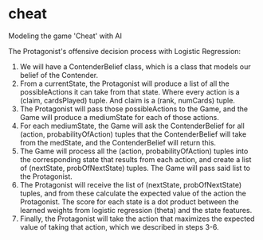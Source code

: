 # cheat
Modeling the game 'Cheat' with AI

The Protagonist's offensive decision process with Logistic Regression:
1) We will have a ContenderBelief class, which is a class that models our belief of the Contender.
2) From a currentState, the Protagonist will produce a list of all the possibleActions it can take from that state. Where every action is a (claim, cardsPlayed) tuple. And claim is a (rank, numCards) tuple.
3) The Protagonist will pass those possibleActions to the Game, and the Game will produce a mediumState for each of those actions.
4) For each mediumState, the Game will ask the ContenderBelief for all (action, probabilityOfAction) tuples that the ContenderBelief will take from the medState, and the ContenderBelief will return this.
5) The Game will process all the (action, probabilityOfAction) tuples into the corresponding state that results from each action, and create a list of (nextState, probOfNextState) tuples. The Game will pass said list to the Protagonist.
6) The Protagonist will receive the list of (nextState, probOfNextState) tuples, and from these calculate the expected value of the action the Protagonist. The score for each state is a dot product between the learned weights from logistic regression (theta) and the state features.
7) Finally, the Protagonist will take the action that maximizes the expected value of taking that action, which we described in steps 3-6.

